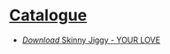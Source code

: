 # <span style="text-decoration: underline">Catalogue</span>

* [*Download* Skinny Jiggy - YOUR LOVE]()